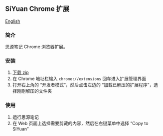 ## SiYuan Chrome 扩展

[English](https://github.com/siyuan-note/siyuan-chrome/blob/main/README.md)

### 简介

思源笔记 Chrome 浏览器扩展。

### 安装

1. [下载 zip](https://github.com/siyuan-note/chrome-web-clipper/archive/refs/heads/main.zip)
2. 在 Chrome 地址栏输入 `chrome://extensions` 回车进入扩展管理界面
3. 打开右上角的 “开发者模式”，然后点击左边的 “加载已解压的扩展程序”，选择刚刚解压的文件夹

### 使用

1. 运行思源笔记
2. 在 Web 页面上选择需要剪藏的内容，然后在右键菜单中选择 “Copy to SiYuan”
